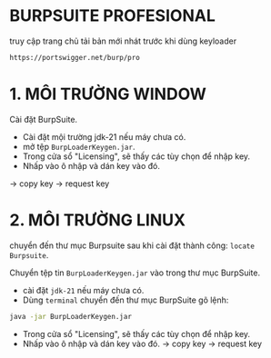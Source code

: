 #  BURPSUITE PROFESIONAL
truy cập trang chủ tải bản mới nhát trước khi dùng keyloader
```bash
https://portswigger.net/burp/pro
```
# 1. MÔI TRƯỜNG WINDOW
Cài đặt BurpSuite.

- Cài đặt mội trường jdk-21 nếu máy chưa có.
- mở tệp `BurpLoaderKeygen.jar`.
- Trong cửa sổ "Licensing", sẽ thấy các tùy chọn để nhập key.
- Nhấp vào ô nhập và dán key vào đó.

-> copy key -> request key


# 2. MÔI TRƯỜNG LINUX
chuyển đến thư mục Burpsuite sau khi cài đặt thành công: `locate Burpsuite`.

Chuyển tệp tin `BurpLoaderKeygen.jar` vào trong thư mục BurpSuite.

- cài đặt `jdk-21` nếu máy chưa có.
- Dùng `terminal` chuyển đến thư mục BurpSuite gõ lệnh:
```bash
java -jar BurpLoaderKeygen.jar
```

- Trong cửa sổ "Licensing", sẽ thấy các tùy chọn để nhập key.
- Nhấp vào ô nhập và dán key vào đó.
-> copy key -> request key
